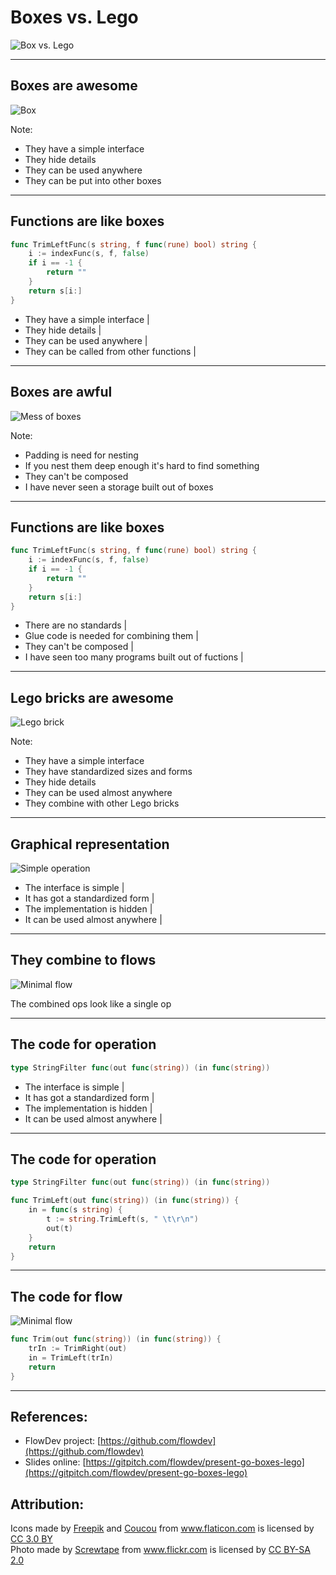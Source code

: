 # Boxes vs. Lego

![Box vs. Lego](assets/boxVsLego.png)

---
## Boxes are awesome

![Box](assets/box.png)

Note:
- They have a simple interface
- They hide details
- They can be used anywhere
- They can be put into other boxes

---
## Functions are like boxes

```go
func TrimLeftFunc(s string, f func(rune) bool) string {
	i := indexFunc(s, f, false)
	if i == -1 {
		return ""
	}
	return s[i:]
}
```

- They have a simple interface |
- They hide details |
- They can be used anywhere |
- They can be called from other functions |

---
## Boxes are awful

![Mess of boxes](assets/messyBoxes.jpg)

Note:
- Padding is need for nesting
- If you nest them deep enough it's hard to find something
- They can't be composed
- I have never seen a storage built out of boxes

---
## Functions are like boxes

```go
func TrimLeftFunc(s string, f func(rune) bool) string {
	i := indexFunc(s, f, false)
	if i == -1 {
		return ""
	}
	return s[i:]
}
```

- There are no standards |
- Glue code is needed for combining them |
- They can't be composed |
- I have seen too many programs built out of fuctions |

---
## Lego bricks are awesome

![Lego brick](assets/lego.png)

Note:
- They have a simple interface
- They have standardized sizes and forms
- They hide details
- They can be used almost anywhere
- They combine with other Lego bricks

---
## Graphical representation

![Simple operation](assets/simpleOp.png)

- The interface is simple |
- It has got a standardized form |
- The implementation is hidden |
- It can be used almost anywhere |

---
## They combine to flows

![Minimal flow](assets/simpleFlow.png)

The combined ops look like a single op

---
## The code for operation

```go
type StringFilter func(out func(string)) (in func(string))
```

- The interface is simple |
- It has got a standardized form |
- The implementation is hidden |
- It can be used almost anywhere |

---
## The code for operation

```go
type StringFilter func(out func(string)) (in func(string))

func TrimLeft(out func(string)) (in func(string)) {
	in = func(s string) {
		t := string.TrimLeft(s, " \t\r\n")
		out(t)
	}
	return
}
```

---
## The code for flow

![Minimal flow](assets/simpleFlow.png)

```go
func Trim(out func(string)) (in func(string)) {
	trIn := TrimRight(out)
	in = TrimLeft(trIn)
	return
}
```

---
## References:

- FlowDev project: [https://github.com/flowdev](https://github.com/flowdev)
- Slides online: [https://gitpitch.com/flowdev/present-go-boxes-lego](https://gitpitch.com/flowdev/present-go-boxes-lego)

## Attribution:

<div>Icons made by <a href="http://www.freepik.com" title="Freepik">Freepik</a> and <a href="https://www.flaticon.com/authors/coucou" title="Coucou">Coucou</a> from <a href="https://www.flaticon.com/" title="Flaticon">www.flaticon.com</a> is licensed by <a href="http://creativecommons.org/licenses/by/3.0/" title="Creative Commons BY 3.0" target="_blank">CC 3.0 BY</a></div>

<div>Photo made by <a href="https://www.flickr.com/people/skrewtape/" title="Screwtape">Screwtape</a> from <a href="https://www.flickr.com/photos/skrewtape/851672959" title="Flickr">www.flickr.com</a> is licensed by <a href="https://creativecommons.org/licenses/by-sa/2.0/" title="Creative Commons BY-SA 2.0" target="_blank">CC BY-SA 2.0</a></div>
